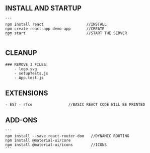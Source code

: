 ## INSTALL AND STARTUP 
    ```
    npm install react                   //INSTALL  
    npm create-react-app demo-app       //CREATE
    npm start                           //START THE SERVER
    ```

## CLEANUP
    ### REMOVE 3 FILES:
        - logo.svg
        - setupTests.js
        - App.test.js

## EXTENSIONS
    - ES7 - rfce                //BASIC REACT CODE WILL BE PRINTED


## ADD-ONS
    ```
    npm install --save react-router-dom   //DYNAMIC ROUTING
    npm install @material-ui/core         
    npm install @material-ui/icons        //ICONS
    ```
